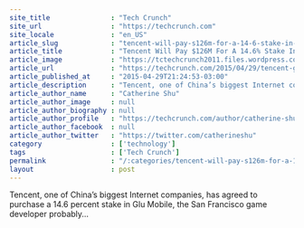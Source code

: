 ```yaml
---
site_title               : "Tech Crunch"
site_url                 : "https://techcrunch.com"
site_locale              : "en_US"
article_slug             : "tencent-will-pay-s126m-for-a-14-6-stake-in-glu-mobile-maker-of-kim-kardashian-hollywood"
article_title            : "Tencent Will Pay $126M For A 14.6% Stake In Glu Mobile, Maker Of Kim Kardashian: Hollywood"
article_image            : "https://tctechcrunch2011.files.wordpress.com/2015/04/kimkardashian.png?w=764&h=400&crop=1"
article_url              : "https://techcrunch.com/2015/04/29/tencent-glu/"
article_published_at     : "2015-04-29T21:24:53-03:00"
article_description      : "Tencent, one of China’s biggest Internet companies, has agreed to purchase a 14.6 percent stake in Glu Mobile, the San Francisco game developer probably..."
article_author_name      : "Catherine Shu"
article_author_image     : null
article_author_biography : null
article_author_profile   : "https://techcrunch.com/author/catherine-shu/"
article_author_facebook  : null
article_author_twitter   : "https://twitter.com/catherineshu"
category                 : ['technology']
tags                     : ['Tech Crunch']
permalink                : "/:categories/tencent-will-pay-s126m-for-a-14-6-stake-in-glu-mobile-maker-of-kim-kardashian-hollywood/"
layout                   : post
---
```


Tencent, one of China’s biggest Internet companies, has agreed to purchase a 14.6 percent stake in Glu Mobile, the San Francisco game developer probably...
